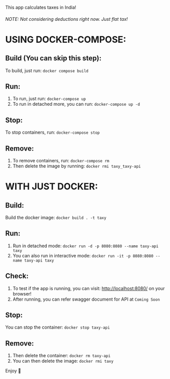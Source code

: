 This app calculates taxes in India!  
###### NOTE: Not considering deductions right now. Just flat tax!  

USING DOCKER-COMPOSE:  
=====================  
    
Build (You can skip this step):  
-------------------------------      
To build, just run: `docker compose build`  
  
Run:  
----  
1. To run, just run: `docker-compose up`  
2. To run in detached more, you can run: `docker-compose up -d`  
  
Stop:  
-----  
To stop containers, run: `docker-compose stop`  
  
Remove:
-------
1. To remove containers, run: `docker-compose rm`  
2. Then delete the image by running: `docker rmi taxy_taxy-api`
  
  
WITH JUST DOCKER:  
=================  
    
Build:
------  
Build the docker image: `docker build . -t taxy`  

Run:  
----  
1. Run in detached mode: `docker run -d -p 8080:8080 --name taxy-api taxy`  
2. You can also run in interactive mode: `docker run -it -p 8080:8080 --name taxy-api taxy`  
  
Check:  
------  
1. To test if the app is running, you can visit: <http://localhost:8080/> on your browser!  
2. After running, you can refer swagger document for API at `Coming Soon`  
  
Stop:  
-----  
You can stop the container: `docker stop taxy-api`  
  
Remove:
-------  
1. Then delete the container: `docker rm taxy-api`  
2. You can then delete the image: `docker rmi taxy`  
    
Enjoy 🙂  
